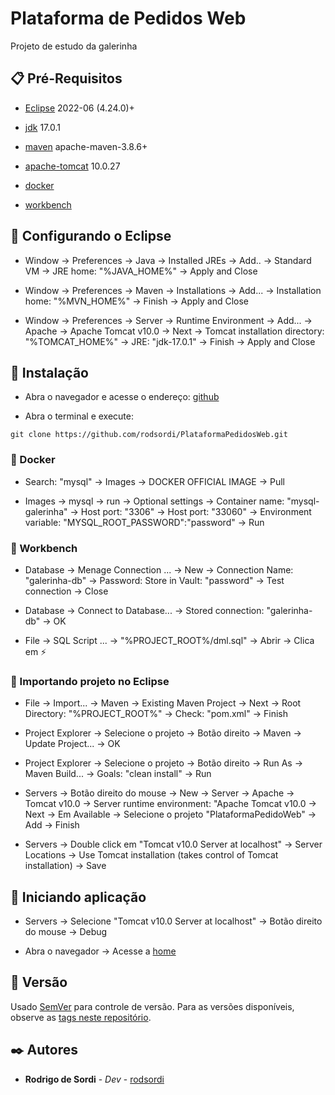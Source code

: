 # Plataforma de Pedidos Web

Projeto de estudo da galerinha

## 📋 Pré-Requisitos

* [Eclipse](https://www.eclipse.org/downloads/) 2022-06 (4.24.0)+

* [jdk](https://jdk.java.net/archive/) 17.0.1

* [maven](https://maven.apache.org/download.cgi) apache-maven-3.8.6+

* [apache-tomcat](https://tomcat.apache.org/download-10.cgi) 10.0.27

* [docker](https://www.docker.com/products/docker-desktop/)

* [workbench](https://dev.mysql.com/downloads/workbench/)

## 🚀 Configurando o Eclipse

* Window -> Preferences -> Java -> Installed JREs -> Add.. -> Standard VM -> JRE home: "%JAVA_HOME%" -> Apply and Close

* Window -> Preferences -> Maven -> Installations -> Add... -> Installation home: "%MVN_HOME%" -> Finish -> Apply and Close

* Window -> Preferences -> Server -> Runtime Environment -> Add... -> Apache -> Apache Tomcat v10.0 -> Next -> Tomcat installation directory: "%TOMCAT_HOME%" -> JRE: "jdk-17.0.1" -> Finish -> Apply and Close

## 🔧 Instalação

* Abra o navegador e acesse o endereço: [github](https://github.com/rodsordi/PlataformaPedidosWeb)

* Abra o terminal e execute:
```terminal
git clone https://github.com/rodsordi/PlataformaPedidosWeb.git
```

### 🐳 Docker

* Search: "mysql" -> Images -> DOCKER OFFICIAL IMAGE -> Pull

* Images -> mysql -> run -> Optional settings -> Container name: "mysql-galerinha" -> Host port: "3306" -> Host port: "33060" -> Environment variable:  "MYSQL_ROOT_PASSWORD":"password" -> Run

### 🐬 Workbench

* Database -> Menage Connection ... -> New -> Connection Name: "galerinha-db" -> Password: Store in Vault: "password" -> Test connection -> Close

* Database -> Connect to Database... -> Stored connection: "galerinha-db" -> OK

* File -> SQL Script ... -> "%PROJECT_ROOT%/dml.sql" -> Abrir -> Clica em ⚡


### 🦝 Importando projeto no Eclipse 
* File -> Import... -> Maven -> Existing Maven Project -> Next -> Root Directory: "%PROJECT_ROOT%" -> Check: "pom.xml" -> Finish

* Project Explorer -> Selecione o projeto -> Botão direito -> Maven -> Update Project... -> OK

* Project Explorer -> Selecione o projeto -> Botão direito -> Run As -> Maven Build... -> Goals: "clean install" -> Run

* Servers -> Botão direito do mouse -> New -> Server -> Apache -> Tomcat v10.0 -> Server runtime environment: "Apache Tomcat v10.0 -> Next -> Em Available -> Selecione o projeto "PlataformaPedidoWeb" -> Add -> Finish

* Servers -> Double click em "Tomcat v10.0 Server at localhost" -> Server Locations -> Use Tomcat installation (takes control of Tomcat installation) -> Save

## 🙈 Iniciando aplicação

* Servers -> Selecione "Tomcat v10.0 Server at localhost" -> Botão direito do mouse -> Debug

* Abra o navegador -> Acesse a [home](http://localhost:8080/PlataformaPedidoWeb/)

## 📌 Versão

Usado [SemVer](http://semver.org/) para controle de versão. Para as versões disponíveis, observe as [tags neste repositório](https://https://github.com/rodsordi/MiniAutorizador/tags).

## ✒️ Autores

* **Rodrigo de Sordi** - *Dev* - [rodsordi](https://github.com/rodsordi)